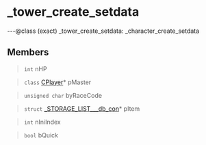 # _tower_create_setdata

---@class (exact) _tower_create_setdata: _character_create_setdata
 
## Members
 
> `int` nHP
 
> `class` [CPlayer](lua/classes/CPlayer.md)* pMaster
 
> `unsigned char` byRaceCode
 
> `struct` [_STORAGE_LIST___db_con](lua/classes/_STORAGE_LIST___db_con.md)* pItem
 
> `int` nIniIndex
 
> `bool` bQuick
 
